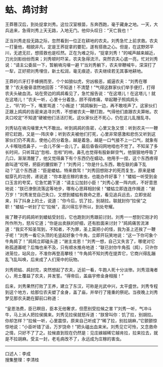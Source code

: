 # 蛄、鸪讨封

王莽篡汉后，到处捉拿刘秀。这位汉室根苗，东奔西跑，毫于藏身之地。一天，大兵追来，急得刘秀上天无路，入地无门。他仰头叹日：“天亡我也！”

正当刘秀走投无路之际，忽然看到一位正在耕地的农夫。刘秀急忙上前求救。农夫一打量他，相貌非凡，定是王荞捉拿的要犯，遂有搭救之心。但是，在这野郊平川，无遮无拦，想搭救也是枉然。正在为难之际，“捉拿刘秀！”的喊声越来越近，刀光剑影纷纷而来；刘秀顿时吓呆，农夫急得流汗。突然农夫心底一亮，忙对刘秀说：“请主公委屈一下，暂躺墒沟壕一避 1”当刘秀躺下，农夫举鞭喊牛，深深打了一犁，正好把刘秀埋住，新土松润，毫无痕迹，农夫继续若无其事地耕地。

王莽的爪牙打手蜂拥而至，个个如狼似虎，穷凶极恶，威逼农夫：“刘秀在哪里？”农夫傲骨凛然地回答：“不知道！不清楚！”气得这群家伙们举手便打，打得农夫头破血流。站在旁边的鸪鸪看见了，急忙报告说：“在这塔儿！在这塔儿！就在这塔儿！”农夫一听，心里十分着急，顾不得疼痛，举起鞭子照鸪鸪头上，“叭”的一下，嘴里骂道：“小叛逆！”鸪鸪躲到一边，再不敢吱声了。这家伙们正跟上鸪鸪的告密来追寻刘秀，不想被农夫一鞭打跑，气得他们直跟农夫算帐。农夫口咬定“不知道”硬被他们活活打死。这伙家伙还不死心，仍在这儿乱搜乱寻。

刘秀钻在墒沟壕里大气不敢出。听到鸪鸪的告密，心里又急又恨：听到农夫一一鞭把它赶跑，又是一-阵庆幸；听到农夫被他们打死，心里非常感激和悲伤又听到这家伙们仍不离去，使他心历分着急，越是着急，越是一口气接不上一口气，就象有人卡喉咙捂鼻子，一会儿不保一会儿了。最后昏昏闷网地咱也不觉了。不知呆了多长时间，只听耳边“忽啦、忽啦”的响，鼻孔也觉得有股新鲜空气，他狠狠地呼吸了几口，渐渐清醒了，他又觉得鼻下有个东西仍在蠕动，他用手一捏，这个东西疼得直叫道“哎呀，把臣的腰捏断了！”刘秀问；“你是什么东西，敢在联的鼻下乱动？”这个东西道：“臣是蝼蛄，特来救驾！”刘秀回想刚才的死而复生，原来是蝼蛄穿孔的功劳，递说道：“你本是庄稼的害虫，也能办件好事？！”蝼蛄一听受到金口玉言的夸奖，它急忙跪下道：“请主公加封小臣！”刘秀心里一阵内疚，不好意思地说：“朕已潦倒流落这等地步，哪有心思拜相封侯！”蝼蛄立即连连作揖道：“谢万岁！”刘秀发觉自己失口，又想到蝼蛄有救命之恩，看见追兵远去，立即坐起来，抖了抖身上的土，说道：“你今后，饥了拉，别胡拉。联就封你“拉侯”之职！”蝼蛄一听封了它“拉候”，高兴得忘乎所以，到处夸耀。

挨了鞭子的鸪鸪听到蝼蛄受封后，它也跑到刘秀跟前讨封。刘秀一一想到它刚才的所作所为，怒斥它道；“你是出卖朕的好细，还有脸面来讨封？”鸪鸪痛苦流涕道：“我实不知圣驾到，不知者，不为罪，圣上莫把小的怪，我为圣上还挨了一鞭子呢！”刘秀一看它头顶的毛竖起好象个牛角，立即开玩笑地说：“这一下你可象个牛角鸪了！”鸪鸪立即磕头道；“谢主龙恩！”刘秀一想，自己又失言了，哪佬对它称孤道寡呢？后悔也来不及，只有顺水推舟地道：“联已封你牛角孤（鸪），只许你进笼位，站风台，不准你再登高攀枝！”牛角鸪不知刘秀在提弄它，它商兴得乱蹦乱飞乱叫唤，后来成了人们笼中的玩物。

刘秀把蛄、鸪封完，突然想起了农夫，近前一看，牛跑人死十分淡惨。刘秀泪淹者心，用土覆益了农夫，并发誓。“得帝后，盖庙宇修金身相报！”

后来，刘秀果然打败了王养，建立了东汉，可称是光武中兴，太平盛世。刘秀专程到这个地方，给那位农夫塑了金身，盖了庙，并举行了隆重的祭祀。当夜晚上刘秀梦见那农夫跪在脚前口称道：

“皇恩浩费，臣已瞑目，臣本无他奢求，但愿别受拉候之害 1”刘秀一听，气冲斗牛，马上派人把拉侯擒来。刘秀见拉侯就怒斥道：“朕曾叫你：饥了拉，别胡拉。你却怎样？”拉候一听，心里震惊，原来自己听成了“稀了拉，别拉胡麻，”它颤颤惊惊地说：“小臣听错了话，万岁饶命！”把头磕出血来米。刘秀见它可怜，又念救命之情，只好不了了之。拉候直到现在仍然是：见庄嫁越稀它越肯拉，拉来拉去，就是不拉胡麻。受主一封，老毛病改不了，永远成为庄稼的害虫。

---

口述人：李成  
搜集整理：李清桂
